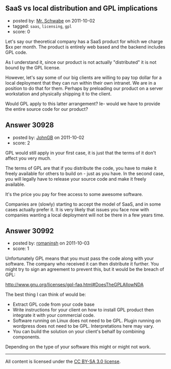 ## SaaS vs local distribution and GPL implications

- posted by: [Mr. Schwabe](https://stackexchange.com/users/-1/5593-mr-schwabe) on 2011-10-02
- tagged: `saas`, `licensing`, `gpl`
- score: 0

Let's say our theoretical company has a SaaS product for which we charge $xx per month.   The product is entirely web based and the backend includes GPL code.

As I understand it, since our product is not actually "distributed" it is not bound by the GPL license.  

However, let's say some of our big clients are willing to pay top dollar for a local deployment that they can run within their own intranet.   We are in a position to do that for them.  Perhaps by preloading our product on a server workstation and physically shipping it to the client. 

Would GPL apply to this latter arrangement? Ie- would we have to provide the entire source code for our product? 


## Answer 30928

- posted by: [JohnGB](https://stackexchange.com/users/-1/9668-johngb) on 2011-10-02
- score: 2

GPL would still apply in your first case, it is just that the terms of it don't affect you very much.

The terms of GPL are that if you distribute the code, you have to make it freely available for others to build on - just as you have.  In the second case, you will legally have to release your source code and make it freely available.

It's the price you pay for free access to some awesome software.

Companies are (slowly) starting to accept the model of SaaS, and in some cases actually prefer it.  It is very likely that issues you face now with companies wanting a local deployment will not be there in a few years time.





## Answer 30992

- posted by: [romaninsh](https://stackexchange.com/users/-1/13659-romaninsh) on 2011-10-03
- score: 1

Unfortunately GPL means that you must pass the code along with your software. The company who received it can then distribute it further. You might try to sign an agreement to prevent this, but it would be the breach of GPL:

http://www.gnu.org/licenses/gpl-faq.html#DoesTheGPLAllowNDA

The best thing I can think of would be:

 - Extract GPL code from your code base
 - Write instructions for your client on how to install GPL product then integrate it with your commercial code.
 - Software running on Linux does not need to be GPL. Plugin running on wordpress does not need to be GPL. Interpretations here may vary.
 - You can build the solution on your client's behalf by combining components.

Depending on the type of your software this might or might not work.



---

All content is licensed under the [CC BY-SA 3.0 license](https://creativecommons.org/licenses/by-sa/3.0/).

